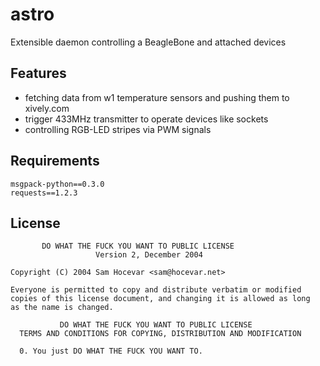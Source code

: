 # astro
Extensible daemon controlling a BeagleBone and attached devices

## Features
- fetching data from w1 temperature sensors and pushing them to xively.com
- trigger 433MHz transmitter to operate devices like sockets
- controlling RGB-LED stripes via PWM signals

## Requirements
    msgpack-python==0.3.0
    requests==1.2.3

## License
           DO WHAT THE FUCK YOU WANT TO PUBLIC LICENSE
                       Version 2, December 2004

    Copyright (C) 2004 Sam Hocevar <sam@hocevar.net>

    Everyone is permitted to copy and distribute verbatim or modified
    copies of this license document, and changing it is allowed as long
    as the name is changed.

               DO WHAT THE FUCK YOU WANT TO PUBLIC LICENSE
      TERMS AND CONDITIONS FOR COPYING, DISTRIBUTION AND MODIFICATION

      0. You just DO WHAT THE FUCK YOU WANT TO.
